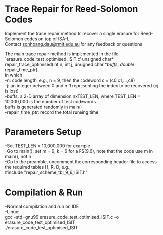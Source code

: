 # Trace Repair for Reed-Solomon Codes
Implement the trace repair method to recover a single erasure for Reed-Solomon codes on top of ISA-L  
Contact sonhoang.dau@rmit.edu.au for any feedback or questions  
  
The main trace repair method is implemented in the file `erasure_code_test_optimised_ISIT.c' 
        unsigned char* repair_trace_optimised(int n, int j, unsigned char **buffs, double* repair_time_ptr)  
in which  
-n: code length, e.g., n = 9, then the codeword c = (c0,c1,...,c8)  
-j: an integer between 0 and n-1 representing the index to be recovered (cj is lost)  
-buffs: a 2-D array of dimension nxTEST_LEN, where TEST_LEN = 10,000,000 is the number of test codewords  
        buffs is generated randomly in main()  
-repair_time_ptr: record the total running time  
   
# Parameters Setup  
-Set TEST_LEN = 10,000,000 for example  
-Go to main(), set m = 9, k = 6 for a RS(9,6), note that the code use m in main(), not n  
-Go to the preamble, uncomment the corresponding header file to access the required tables H, R, D, e.g.,   
        #include "repair_scheme_tbl_9_6_ISIT.h"  
  
# Compilation & Run  
-Normal compilation and run on IDE  
-Linux:  
        gcc -std=gnu99 erasure_code_test_optimised_ISIT.c -o erasure_code_test_optimised_ISIT  
        ./erasure_code_test_optimised_ISIT  
